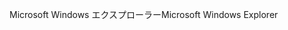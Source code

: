 <span data-ttu-id="d3fd2-101">Microsoft Windows エクスプローラー</span><span class="sxs-lookup"><span data-stu-id="d3fd2-101">Microsoft Windows Explorer</span></span>